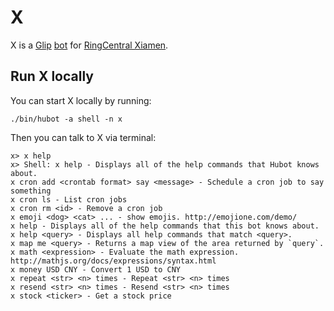 # X

X is a [Glip](https://glip.com/) [bot](https://hubot.github.com/docs/) for [RingCentral Xiamen](http://www.ringcentral.cn/).


## Run X locally

You can start X locally by running:

    ./bin/hubot -a shell -n x

Then you can talk to X via terminal:

```
x> x help
x> Shell: x help - Displays all of the help commands that Hubot knows about.
x cron add <crontab format> say <message> - Schedule a cron job to say something
x cron ls - List cron jobs
x cron rm <id> - Remove a cron job
x emoji <dog> <cat> ... - show emojis. http://emojione.com/demo/
x help - Displays all of the help commands that this bot knows about.
x help <query> - Displays all help commands that match <query>.
x map me <query> - Returns a map view of the area returned by `query`.
x math <expression> - Evaluate the math expression. http://mathjs.org/docs/expressions/syntax.html
x money USD CNY - Convert 1 USD to CNY
x repeat <str> <n> times - Repeat <str> <n> times
x resend <str> <n> times - Resend <str> <n> times
x stock <ticker> - Get a stock price
```
